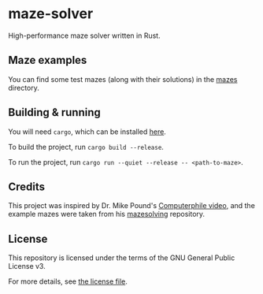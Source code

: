 # maze-solver

High-performance maze solver written in Rust.

## Maze examples

You can find some test mazes (along with their solutions) in the [mazes](mazes) directory.

## Building & running

You will need `cargo`, which can be installed [here](https://rustup.rs/).

To build the project, run `cargo build --release`.

To run the project, run `cargo run --quiet --release -- <path-to-maze>`.

## Credits

This project was inspired by Dr. Mike Pound's [Computerphile video](https://www.youtube.com/watch?v=rop0W4QDOUI),
and the example mazes were taken from his [mazesolving](https://github.com/mikepound/mazesolving) repository.

## License

This repository is licensed under the terms of the GNU General Public License v3.

For more details, see [the license file](LICENSE.txt).
